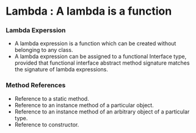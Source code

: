 # Lambda : A lambda is a function
### Lambda Experssion
   * A lambda expression is a function which can be created without belonging to any class. 
   * A lambda expression can be assigned to a functional Interface type, provided that functional interface abstract method signature matches the signature of lambda expressions.

### Method References
  * Reference to a static method.
  * Reference to an instance method of a particular object.
  * Reference to an instance method of an arbitrary object of a particular type.
  * Reference to constructor.
    
    
    
